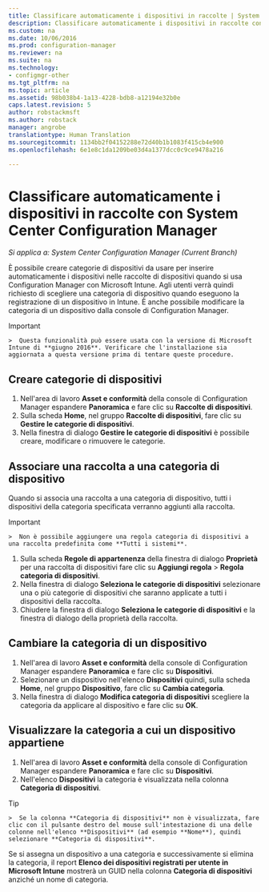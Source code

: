 ```yaml
---
title: Classificare automaticamente i dispositivi in raccolte | System Center Configuration Manager
description: Classificare automaticamente i dispositivi in raccolte con System Center Configuration Manager.
ms.custom: na
ms.date: 10/06/2016
ms.prod: configuration-manager
ms.reviewer: na
ms.suite: na
ms.technology:
- configmgr-other
ms.tgt_pltfrm: na
ms.topic: article
ms.assetid: 98b038b4-1a13-4228-bdb8-a12194e32b0e
caps.latest.revision: 5
author: robstackmsft
ms.author: robstack
manager: angrobe
translationtype: Human Translation
ms.sourcegitcommit: 1134bb2f04152288e72d40b1b1083f415cb4e900
ms.openlocfilehash: 6e1e8c1da1209be03d4a1377dcc0c9ce9478a216

---
```

# <a name="automatically-categorize-devices-into-collections-with-system-center-configuration-manager"></a>Classificare automaticamente i dispositivi in raccolte con System Center Configuration Manager

*Si applica a: System Center Configuration Manager (Current Branch)*

È possibile creare categorie di dispositivi da usare per inserire automaticamente i dispositivi nelle raccolte di dispositivi quando si usa Configuration Manager con Microsoft Intune. Agli utenti verrà quindi richiesto di scegliere una categoria di dispositivo quando eseguono la registrazione di un dispositivo in Intune. È anche possibile modificare la categoria di un dispositivo dalla console di Configuration Manager.

> [!IMPORTANT]  
    >  Questa funzionalità può essere usata con la versione di Microsoft Intune di **giugno 2016**. Verificare che l'installazione sia aggiornata a questa versione prima di tentare queste procedure.

## <a name="create-device-categories"></a>Creare categorie di dispositivi

1.  Nell'area di lavoro **Asset e conformità** della console di Configuration Manager espandere **Panoramica** e fare clic su **Raccolte di dispositivi**.
2.  Sulla scheda **Home**, nel gruppo **Raccolte di dispositivi**, fare clic su **Gestire le categorie di dispositivi**.
3.  Nella finestra di dialogo **Gestire le categorie di dispositivi** è possibile creare, modificare o rimuovere le categorie.

## <a name="associate-a-collection-with-a-device-category"></a>Associare una raccolta a una categoria di dispositivo

Quando si associa una raccolta a una categoria di dispositivo, tutti i dispositivi della categoria specificata verranno aggiunti alla raccolta.

> [!IMPORTANT]  
    >  Non è possibile aggiungere una regola categoria di dispositivi a una raccolta predefinita come **Tutti i sistemi**.

1.  Sulla scheda **Regole di appartenenza** della finestra di dialogo **Proprietà** per una raccolta di dispositivi fare clic su **Aggiungi regola** > **Regola categoria di dispositivi**.
2.  Nella finestra di dialogo **Seleziona le categorie di dispositivi** selezionare una o più categorie di dispositivi che saranno applicate a tutti i dispositivi della raccolta.
3.  Chiudere la finestra di dialogo **Seleziona le categorie di dispositivi** e la finestra di dialogo della proprietà della raccolta.


## <a name="change-the-category-of-a-device"></a>Cambiare la categoria di un dispositivo

1.  Nell'area di lavoro **Asset e conformità** della console di Configuration Manager espandere **Panoramica** e fare clic su **Dispositivi**.
2.  Selezionare un dispositivo nell'elenco **Dispositivi** quindi, sulla scheda **Home**, nel gruppo **Dispositivo**, fare clic su **Cambia categoria**.
3.  Nella finestra di dialogo **Modifica categoria di dispositivi** scegliere la categoria da applicare al dispositivo e fare clic su **OK**.

## <a name="view-which-category-a-device-belongs-to"></a>Visualizzare la categoria a cui un dispositivo appartiene

1.  Nell'area di lavoro **Asset e conformità** della console di Configuration Manager espandere **Panoramica** e fare clic su **Dispositivi**.
2.  Nell'elenco **Dispositivi** la categoria è visualizzata nella colonna **Categoria di dispositivi**.
> [!TIP]  
    >  Se la colonna **Categoria di dispositivi** non è visualizzata, fare clic con il pulsante destro del mouse sull'intestazione di una delle colonne nell'elenco **Dispositivi** (ad esempio **Nome**), quindi selezionare **Categoria di dispositivi**.

Se si assegna un dispositivo a una categoria e successivamente si elimina la categoria, il report **Elenco dei dispositivi registrati per utente in Microsoft Intune** mostrerà un GUID nella colonna **Categoria di dispositivi** anziché un nome di categoria.



<!--HONumber=Nov16_HO1-->



